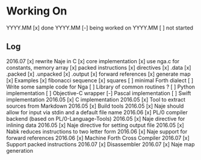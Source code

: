 # Working On

YYYY.MM [x] done
YYYY.MM [-] being worked on
YYYY.MM [ ] not started

## Log

2016.07 [x] rewrite Naje in C
            [x] core implementation
            [x] use nga.c for constants, memory array
            [x] packed instructions
            [x] directives
                [x] .data
                [x] .packed
                [x] .unpacked
                [x] .output
            [x] forward references
            [x] generate map
        [x] Examples
            [x] fibonacci sequence
            [x] squares
        [ ] minimal Forth dialect
        [ ] Write some sample code for Nga
        [ ] Library of common routines ?
        [ ] Python implementation
        [ ] Objective-C wrapper
        [-] Pascal implementation
        [ ] Swift implementation
2016.05 [x] C implementation
2016.05 [x] Tool to extract sources from Markdown
2016.05 [x] Build tools
2016.05 [x] Naje should allow for input via stdin and a default file name
2016.06 [x] PL/0 compiler backend (based on PL/0-Language-Tools)
2016.05 [x] Naje directive for inlining data
2016.05 [x] Naje directive for setting output file
2016.05 [x] Nabk reduces instructions to two letter form
2016.06 [x] Naje support for forward references
2016.06 [x] Machine Forth Cross Compiler
2016.07 [x] Support packed instructions
2016.07 [x] Disassembler
2016.07 [x] Naje map generation
